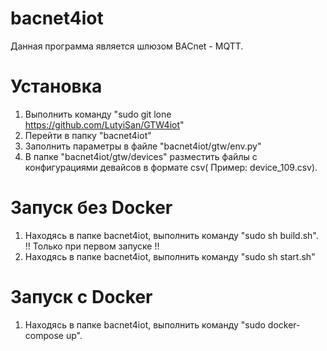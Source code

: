 # bacnet4iot
Данная программа является шлюзом BACnet - MQTT.
# Установка
1. Выполнить команду "sudo git lone https://github.com/LutyiSan/GTW4iot"
2. Перейти в папку "bacnet4iot"
3. Заполнить параметры в файле "bacnet4iot/gtw/env.py"
4. В папке "bacnet4iot/gtw/devices" разместить файлы с конфигурациями девайсов в формате csv( Пример: device_109.csv).

# Запуск без Docker
1. Находясь в папке bacnet4iot, выполнить команду "sudo sh build.sh". !! Только при первом запуске !!
2. Находясь в папке bacnet4iot, выполнить команду "sudo sh start.sh"

# Запуск с Docker
1. Находясь в папке bacnet4iot, выполнить команду "sudo docker-compose up".
